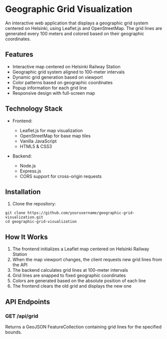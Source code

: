 # Geographic Grid Visualization

An interactive web application that displays a geographic grid system centered on Helsinki, using Leaflet.js and OpenStreetMap. The grid lines are generated every 100 meters and colored based on their geographic coordinates.

## Features

- Interactive map centered on Helsinki Railway Station
- Geographic grid system aligned to 100-meter intervals
- Dynamic grid generation based on viewport
- Color patterns based on geographic coordinates
- Popup information for each grid line
- Responsive design with full-screen map

## Technology Stack

- Frontend:
  - Leaflet.js for map visualization
  - OpenStreetMap for base map tiles
  - Vanilla JavaScript
  - HTML5 & CSS3

- Backend:
  - Node.js
  - Express.js
  - CORS support for cross-origin requests

## Installation

1. Clone the repository:
```
git clone https://github.com/yourusername/geographic-grid-visualization.git
cd geographic-grid-visualization
```


## How It Works

1. The frontend initializes a Leaflet map centered on Helsinki Railway Station
2. When the map viewport changes, the client requests new grid lines from the API
3. The backend calculates grid lines at 100-meter intervals
4. Grid lines are snapped to fixed geographic coordinates
5. Colors are generated based on the absolute position of each line
6. The frontend clears the old grid and displays the new one

## API Endpoints

### GET /api/grid

Returns a GeoJSON FeatureCollection containing grid lines for the specified bounds.